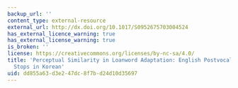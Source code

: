 ```yaml
---
backup_url: ''
content_type: external-resource
external_url: http://dx.doi.org/10.1017/S0952675703004524
has_external_licence_warning: true
has_external_license_warning: true
is_broken: ''
license: https://creativecommons.org/licenses/by-nc-sa/4.0/
title: 'Perceptual Similarity in Loanword Adaptation: English Postvocalic Word-Final
  Stops in Korean'
uid: dd855a63-d3e2-47dc-8f7b-d24d10d35697
---
```

